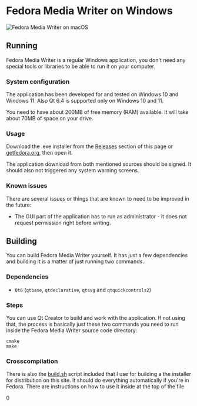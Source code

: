 # Fedora Media Writer on Windows

![Fedora Media Writer on macOS](/dist/screenshots/win_main.png)

## Running

Fedora Media Writer is a regular Windows application, you don't need any special tools or libraries to be able to run it on your computer.

### System configuration

The application has been developed for and tested on Windows 10 and Windows 11. Also Qt 6.4 is supported only on Windows 10 and 11.

You need to have about 200MB of free memory (RAM) available. It will take about 70MB of space on your drive.

### Usage

Download the .exe installer from the [Releases](../../releases) section of this page or [getfedora.org](https://getfedora.org), then open it.

The application download from both mentioned sources should be signed. It should also not triggered any system warning screens.

### Known issues 

There are several issues or things that are known to need to be improved in the future:

* The GUI part of the application has to run as administrator - it does not request permission right before writing.

## Building

You can build Fedora Media Writer yourself. It has just a few dependencies and building it is a matter of just running two commands.

### Dependencies

* `Qt6` (`qtbase`, `qtdeclarative`, `qtsvg` and `qtquickcontrols2`)

### Steps

You can use Qt Creator to build and work with the application. If not using that, the process is basically just these two commands you need to run inside the Fedora Media Writer source code directory:

```
cmake
make
```

### Crosscompilation

There is also the [build.sh](/dist/win/build.sh) script included that I use for building a the installer for distribution on this site. It should do everything automatically if you're in Fedora. There are instructions on how to use it inside at the top of the file






0
